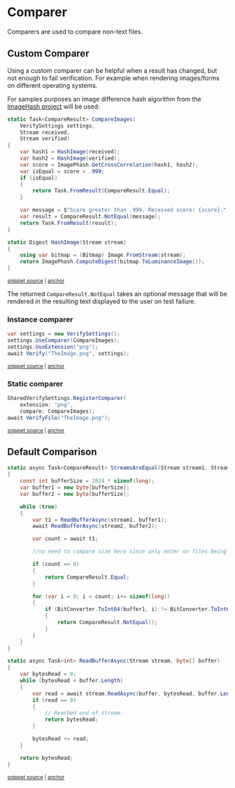 <!--
GENERATED FILE - DO NOT EDIT
This file was generated by [MarkdownSnippets](https://github.com/SimonCropp/MarkdownSnippets).
Source File: /docs/mdsource/comparer.source.md
To change this file edit the source file and then run MarkdownSnippets.
-->

# Comparer

Comparers are used to compare non-text files.


## Custom Comparer

Using a custom comparer can be helpful when a result has changed, but not enough to fail verification. For example when rendering images/forms on different operating systems.

For samples purposes an image difference hash algorithm from the [ImageHash project](https://github.com/pgrho/phash) will be used:

<!-- snippet: ImageComparer -->
<a id='snippet-imagecomparer'/></a>
```cs
static Task<CompareResult> CompareImages(
    VerifySettings settings,
    Stream received,
    Stream verified)
{
    var hash1 = HashImage(received);
    var hash2 = HashImage(verified);
    var score = ImagePhash.GetCrossCorrelation(hash1, hash2);
    var isEqual = score > .999;
    if (isEqual)
    {
        return Task.FromResult(CompareResult.Equal);
    }

    var message = $"Score greater than .999. Received score: {score}.";
    var result = CompareResult.NotEqual(message);
    return Task.FromResult(result);
}

static Digest HashImage(Stream stream)
{
    using var bitmap = (Bitmap) Image.FromStream(stream);
    return ImagePhash.ComputeDigest(bitmap.ToLuminanceImage());
}
```
<sup><a href='/src/Verify.Tests/Snippets/ComparerSnippets.cs#L39-L64' title='File snippet `imagecomparer` was extracted from'>snippet source</a> | <a href='#snippet-imagecomparer' title='Navigate to start of snippet `imagecomparer`'>anchor</a></sup>
<!-- endsnippet -->

The returned `CompareResult.NotEqual` takes an optional message that will be rendered in the resulting text displayed to the user on test failure.


### Instance comparer

<!-- snippet: InstanceComparer -->
<a id='snippet-instancecomparer'/></a>
```cs
var settings = new VerifySettings();
settings.UseComparer(CompareImages);
settings.UseExtension("png");
await Verify("TheImage.png", settings);
```
<sup><a href='/src/Verify.Tests/Snippets/ComparerSnippets.cs#L21-L26' title='File snippet `instancecomparer` was extracted from'>snippet source</a> | <a href='#snippet-instancecomparer' title='Navigate to start of snippet `instancecomparer`'>anchor</a></sup>
<!-- endsnippet -->


### Static comparer

<!-- snippet: StaticComparer -->
<a id='snippet-staticcomparer'/></a>
```cs
SharedVerifySettings.RegisterComparer(
    extension: "png",
    compare: CompareImages);
await VerifyFile("TheImage.png");
```
<sup><a href='/src/Verify.Tests/Snippets/ComparerSnippets.cs#L31-L36' title='File snippet `staticcomparer` was extracted from'>snippet source</a> | <a href='#snippet-staticcomparer' title='Navigate to start of snippet `staticcomparer`'>anchor</a></sup>
<!-- endsnippet -->


## Default Comparison

<!-- snippet: DefualtCompare -->
<a id='snippet-defualtcompare'/></a>
```cs
static async Task<CompareResult> StreamsAreEqual(Stream stream1, Stream stream2)
{
    const int bufferSize = 1024 * sizeof(long);
    var buffer1 = new byte[bufferSize];
    var buffer2 = new byte[bufferSize];

    while (true)
    {
        var t1 = ReadBufferAsync(stream1, buffer1);
        await ReadBufferAsync(stream2, buffer2);

        var count = await t1;

        //no need to compare size here since only enter on files being same size

        if (count == 0)
        {
            return CompareResult.Equal;
        }

        for (var i = 0; i < count; i+= sizeof(long))
        {
            if (BitConverter.ToInt64(buffer1, i) != BitConverter.ToInt64(buffer2, i))
            {
                return CompareResult.NotEqual();
            }
        }
    }
}

static async Task<int> ReadBufferAsync(Stream stream, byte[] buffer)
{
    var bytesRead = 0;
    while (bytesRead < buffer.Length)
    {
        var read = await stream.ReadAsync(buffer, bytesRead, buffer.Length - bytesRead);
        if (read == 0)
        {
            // Reached end of stream.
            return bytesRead;
        }

        bytesRead += read;
    }

    return bytesRead;
}
```
<sup><a href='/src/Verify/Compare/FileComparer.cs#L73-L121' title='File snippet `defualtcompare` was extracted from'>snippet source</a> | <a href='#snippet-defualtcompare' title='Navigate to start of snippet `defualtcompare`'>anchor</a></sup>
<!-- endsnippet -->
